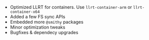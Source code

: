 - Optimized LLRT for containers. Use `llrt-container-arm` or `llrt-container-x64`
- Added a few FS sync APIs
- Embedded more `@smithy` packages
- Minor optimization tweaks
- Bugfixes & dependecy upgrades
